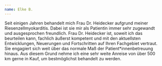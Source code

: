```yaml
---
name: Elke B.
---
```


Seit einigen Jahren behandelt mich Frau Dr. Heidecker aufgrund meiner Riesenzellmyokarditis.
Dabei ist sie mir als Patientin immer sehr zugewandt und ausgesprochen freundlich.
Frau Dr. Heidecker ist, soweit ich das beurteilen kann, fachlich äußerst kompetent und mit den aktuellsten Entwicklungen, Neuerungen und Fortschritten auf Ihren Fachgebiet vertraut.
Sie engagiert sich weit über das normale Maß der Patient*innenbetreuung
hinaus.
Aus diesem Grund nehme ich eine sehr weite Anreise von über 500 km gerne in Kauf, um bestmöglichst behandelt zu werden.
